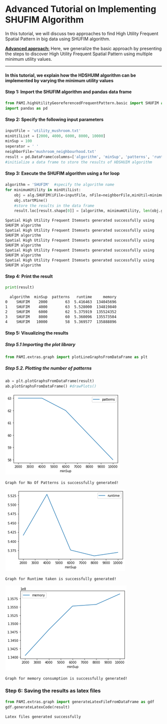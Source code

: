 # Advanced Tutorial on Implementing SHUFIM Algorithm

In this tutorial, we will discuss two approaches to find High Utility Frequent Spatial Pattern in big data using SHUFIM algorithm.

[__Advanced approach:__](#advApproach) Here, we generalize the basic approach by presenting the steps to discover High Utility Frequent Spatial Pattern using multiple minimum utility values.

***

#### In this tutorial, we explain how the HDSHUIM algorithm  can be implemented by varying the minimum utility values

#### Step 1: Import the SHUFIM algorithm and pandas data frame

```python
from PAMI.highUtilityGeoreferencedFrequentPattern.basic import SHUFIM as alg
import pandas as pd
```

#### Step 2: Specify the following input parameters


```python
inputFile = 'utility_mushroom.txt'
minUtilList = [2000, 4000, 6000, 8000, 10000]
minSup = 100
seperator = ' '
neighborFile='mushroom_neighbourhood.txt'
result = pd.DataFrame(columns=['algorithm', 'minSup', 'patterns', 'runtime', 'memory']) 
#initialize a data frame to store the results of HDSHUIM algorithm
```

#### Step 3: Execute the SHUFIM algorithm using a for loop


```python
algorithm = 'SHUFIM'  #specify the algorithm name
for minimumUtility in minUtilList:
    obj = alg.SHUFIM(iFile=inputFile, nFile=neighborFile,minUtil=minimumUtility, minSup=1000, sep=seperator)
    obj.startMine()
    #store the results in the data frame
    result.loc[result.shape[0]] = [algorithm, minimumUtility, len(obj.getPatterns()), obj.getRuntime(), obj.getMemoryRSS()]
```

    Spatial High Utility Frequent Itemsets generated successfully using SHUFIM algorithm
    Spatial High Utility Frequent Itemsets generated successfully using SHUFIM algorithm
    Spatial High Utility Frequent Itemsets generated successfully using SHUFIM algorithm
    Spatial High Utility Frequent Itemsets generated successfully using SHUFIM algorithm
    Spatial High Utility Frequent Itemsets generated successfully using SHUFIM algorithm


#### Step 4: Print the result


```python
print(result)
```

      algorithm  minSup  patterns   runtime     memory
    0    SHUFIM    2000        63  5.416463  134045696
    1    SHUFIM    4000        63  5.528000  134819840
    2    SHUFIM    6000        62  5.375919  135524352
    3    SHUFIM    8000        60  5.360096  135573504
    4    SHUFIM   10000        58  5.369577  135888896


#### Step 5: Visualizing the results

##### Step 5.1 Importing the plot library


```python
from PAMI.extras.graph import plotLineGraphsFromDataFrame as plt
```

##### Step 5.2. Plotting the number of patterns


```python
ab = plt.plotGraphsFromDataFrame(result)
ab.plotGraphsFromDataFrame() #drawPlots()
```


    
![png](output_16_0.png)
    


    Graph for No Of Patterns is successfully generated!



    
![png](output_16_2.png)
    


    Graph for Runtime taken is successfully generated!



    
![png](output_16_4.png)
    


    Graph for memory consumption is successfully generated!


### Step 6: Saving the results as latex files


```python
from PAMI.extras.graph import generateLatexFileFromDataFrame as gdf
gdf.generateLatexCode(result)
```

    Latex files generated successfully

